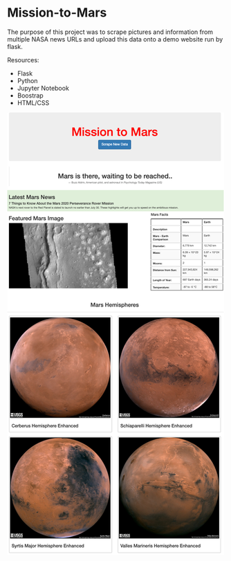 # Mission-to-Mars

The purpose of this project was to scrape pictures and information from multiple NASA news URLs and upload this data onto a demo website run by flask. 

Resources:
- Flask
- Python
- Jupyter Notebook
- Boostrap
- HTML/CSS

<img src='https://github.com/gabalita/Mission-to-Mars/blob/main/FlaskDemoWebsite.png'/>
